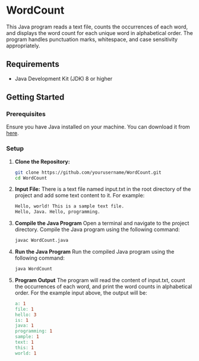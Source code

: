 # WordCount

This Java program reads a text file, counts the occurrences of each word, and displays the word count for each unique word in alphabetical order. The program handles punctuation marks, whitespace, and case sensitivity appropriately.

## Requirements

- Java Development Kit (JDK) 8 or higher

## Getting Started

### Prerequisites

Ensure you have Java installed on your machine. You can download it from [here](https://www.oracle.com/java/technologies/javase-downloads.html).

### Setup

1. **Clone the Repository:**
   ```sh
   git clone https://github.com/yourusername/WordCount.git
   cd WordCount

2. **Input File:**
   There is a text file named input.txt in the root directory of the project and add some text content to it. For example:
      ```sh
      Hello, world! This is a sample text file.
      Hello, Java. Hello, programming.

3. **Compile the Java Program**
   Open a terminal and navigate to the project directory. Compile the Java program using the following command:
      ```sh
      javac WordCount.java
4. **Run the Java Program**
   Run the compiled Java program using the following command:
      ```sh
      java WordCount
5. **Program Output**
   The program will read the content of input.txt, count the occurrences of each word, and print the word counts in alphabetical order.      For the example input above, the output will be:
   ```makefile
   a: 1
   file: 1
   hello: 3
   is: 1
   java: 1
   programming: 1
   sample: 1
   text: 1
   this: 1
   world: 1

